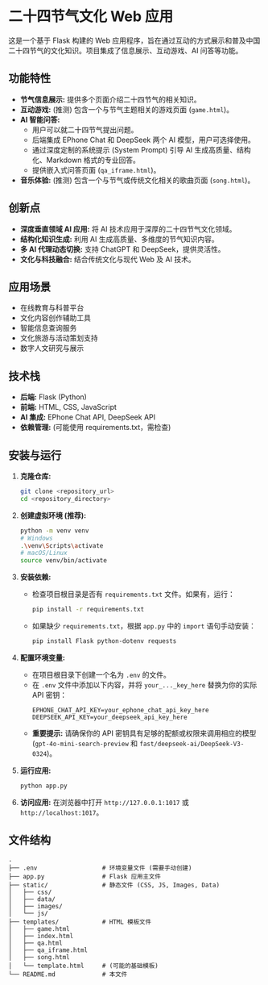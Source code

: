 # 二十四节气文化 Web 应用

这是一个基于 Flask 构建的 Web 应用程序，旨在通过互动的方式展示和普及中国二十四节气的文化知识。项目集成了信息展示、互动游戏、AI 问答等功能。

## 功能特性

*   **节气信息展示:** 提供多个页面介绍二十四节气的相关知识。
*   **互动游戏:** (推测) 包含一个与节气主题相关的游戏页面 (`game.html`)。
*   **AI 智能问答:**
    *   用户可以就二十四节气提出问题。
    *   后端集成 EPhone Chat 和 DeepSeek 两个 AI 模型，用户可选择使用。
    *   通过深度定制的系统提示 (System Prompt) 引导 AI 生成高质量、结构化、Markdown 格式的专业回答。
    *   提供嵌入式问答页面 (`qa_iframe.html`)。
*   **音乐体验:** (推测) 包含一个与节气或传统文化相关的歌曲页面 (`song.html`)。

## 创新点

*   **深度垂直领域 AI 应用:** 将 AI 技术应用于深厚的二十四节气文化领域。
*   **结构化知识生成:** 利用 AI 生成高质量、多维度的节气知识内容。
*   **多 AI 代理动态切换:** 支持 ChatGPT 和 DeepSeek，提供灵活性。
*   **文化与科技融合:** 结合传统文化与现代 Web 及 AI 技术。

## 应用场景

*   在线教育与科普平台
*   文化内容创作辅助工具
*   智能信息查询服务
*   文化旅游与活动策划支持
*   数字人文研究与展示

## 技术栈

*   **后端:** Flask (Python)
*   **前端:** HTML, CSS, JavaScript
*   **AI 集成:** EPhone Chat API, DeepSeek API
*   **依赖管理:** (可能使用 requirements.txt，需检查)

## 安装与运行

1.  **克隆仓库:**
    ```bash
    git clone <repository_url>
    cd <repository_directory>
    ```

2.  **创建虚拟环境 (推荐):**
    ```bash
    python -m venv venv
    # Windows
    .\venv\Scripts\activate
    # macOS/Linux
    source venv/bin/activate
    ```

3.  **安装依赖:**
    *   检查项目根目录是否有 `requirements.txt` 文件。如果有，运行：
        ```bash
        pip install -r requirements.txt
        ```
    *   如果缺少 `requirements.txt`，根据 `app.py` 中的 `import` 语句手动安装：
        ```bash
        pip install Flask python-dotenv requests
        ```

4.  **配置环境变量:**
    *   在项目根目录下创建一个名为 `.env` 的文件。
    *   在 `.env` 文件中添加以下内容，并将 `your_..._key_here` 替换为你的实际 API 密钥：
        ```dotenv
        EPHONE_CHAT_API_KEY=your_ephone_chat_api_key_here
        DEEPSEEK_API_KEY=your_deepseek_api_key_here
        ```
    *   **重要提示:** 请确保你的 API 密钥具有足够的配额或权限来调用相应的模型 (`gpt-4o-mini-search-preview` 和 `fast/deepseek-ai/DeepSeek-V3-0324`)。

5.  **运行应用:**
    ```bash
    python app.py
    ```

6.  **访问应用:**
    在浏览器中打开 `http://127.0.0.1:1017` 或 `http://localhost:1017`。

## 文件结构

```
.
├── .env                  # 环境变量文件 (需要手动创建)
├── app.py                # Flask 应用主文件
├── static/               # 静态文件 (CSS, JS, Images, Data)
│   ├── css/
│   ├── data/
│   ├── images/
│   └── js/
├── templates/            # HTML 模板文件
│   ├── game.html
│   ├── index.html
│   ├── qa.html
│   ├── qa_iframe.html
│   ├── song.html
│   └── template.html     # (可能的基础模板)
└── README.md             # 本文件